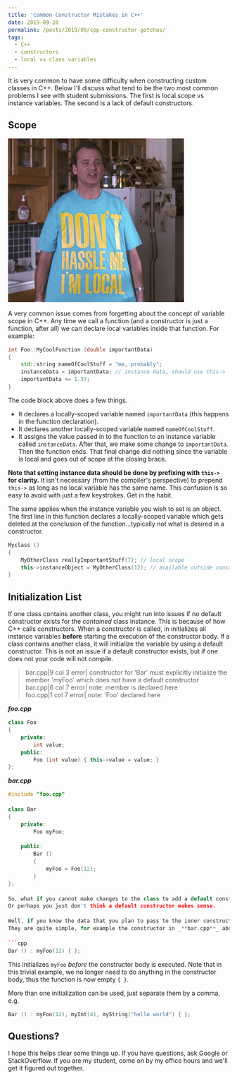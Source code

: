 ```yaml
---
title: 'Common Constructor Mistakes in C++'
date: 2019-09-20
permalink: /posts/2019/09/cpp-constructor-gotchas/
tags:
  - C++
  - constructors
  - local vs class variables
---
```


It is very common to have some difficulty when constructing custom classes in C++.
Below I'll discuss what tend to be the two most common problems I see with student submissions.
The first is local scope vs instance variables.
The second is a lack of default constructors.

## Scope
![Don't Hassle Me, I'm Local shirt from What About Bob](/images/im-local.jpg)

A very common issue comes from forgetting about the concept of variable scope in C++.
Any time we call a function (and a constructor is just a function, after all) we can declare local variables inside that function.
For example:
```cpp
int Foo::MyCoolFunction (double importantData)
{
	std::string nameOfCoolStuff = "me, probably";
	instanceData = importantData; // instance data, should use this->
	importantData += 1.37;
}
```

The code block above does a few things.
* It declares a locally-scoped variable named `importantData` (this happens in the function declaration).
* It declares another locally-scoped variable named `nameOfCoolStuff`.
* It assigns the value passed in to the function to an instance variable called `instanceData`.
After that, we make some change to `importantData`.
Then the function ends.
That final change did nothing since the variable is local and goes out of scope at the closing brace.

**Note that setting instance data should be done by prefixing with `this->` for clarity.**
It isn't necessary (from the compiler's perspective) to prepend `this->` as long as no local variable has the same name.
This confusion is so easy to avoid with just a few keystrokes.
Get in the habit.

The same applies when the instance variable you wish to set is an object.
The first line in this function declares a locally-scoped variable which gets deleted at the conclusion of the function...typically not what is desired in a constructor.

```cpp
Myclass ()
{
    MyOtherClass reallyImportantStuff(7); // local scope
    this->instanceObject = MyOtherClass(12); // available outside constructor
}
```

## Initialization List
If one class contains another class, you might run into issues if no default constructor exists for the _contained_ class instance.
This is because of how C++ calls constructors.
When a constructor is called, in initializes all instance variables **before** starting the execution of the constructor body.
If a class contains another class, it will initialize the variable by using a default constructor.
This is not an issue if a default constructor exists, but if one does not your code will not compile.

> bar.cpp|9 col 3 error| constructor for 'Bar' must explicitly initialize the member 'myFoo' which does not have a default constructor\
bar.cpp|6 col 7 error| note: member is declared here\
foo.cpp|1 col 7 error| note: 'Foo' declared here


_**foo.cpp**_
```cpp {.line-numbers}
class Foo
{
	private:
		int value;
	public:
		Foo (int value) { this->value = value; }
};

```

_**bar.cpp**_
```cpp {.line-numbers}
#include "foo.cpp"

class Bar
{
	private:
		Foo myFoo;

	public:
		Bar ()
		{
			myFoo = Foo(12);
		}
};

So, what if you cannot make changes to the class to add a default constructor?
Or perhaps you just don't think a default constructor makes sense.

Well, if you know the data that you plan to pass to the inner constructor ahead of time, you can use an initialization in your function declaration.
They are quite simple, for example the constructor in _**bar.cpp**_ above could have been written like this instead:

```cpp
Bar () : myFoo(12) { };
```

This initializes `myFoo` _before_ the constructor body is executed.
Note that in this trivial example, we no longer need to do anything in the constructor body, thus the function is now empty `{ }`.

More than one initialization can be used, just separate them by a comma, e.g.
```cpp
Bar () : myFoo(12), myInt(4), myString("hello world") { };
```

## Questions?
I hope this helps clear some things up.
If you have questions, ask Google or StackOverflow.
If you are my student, come on by my office hours and we'll get it figured out together.